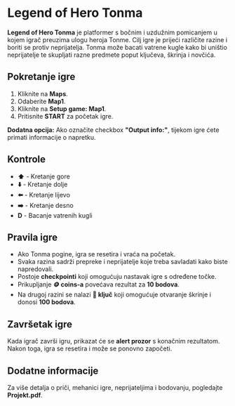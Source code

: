 # Legend of Hero Tonma
**Legend of Hero Tonma** je platformer s bočnim i uzdužnim pomicanjem u kojem igrač preuzima ulogu heroja Tonme. Cilj igre je prijeći različite razine i boriti se protiv neprijatelja. Tonma može bacati vatrene kugle kako bi uništio neprijatelje te skupljati razne predmete poput ključeva, škrinja i novčića.

## Pokretanje igre
1. Kliknite na **Maps**.
2. Odaberite **Map1**.
3. Kliknite na **Setup game: Map1**.
4. Pritisnite **START** za početak igre.

**Dodatna opcija:** Ako označite checkbox **"Output info:"**, tijekom igre ćete primati informacije o napretku.

## Kontrole
- **⬆️** - Kretanje gore
- **⬇️** - Kretanje dolje
- **⬅️** - Kretanje lijevo
- **➡️** - Kretanje desno
- **D** - Bacanje vatrenih kugli

## Pravila igre
- Ako Tonma pogine, igra se resetira i vraća na početak.
- Svaka razina sadrži prepreke i neprijatelje koje treba savladati kako biste napredovali.
- Postoje **checkpointi** koji omogućuju nastavak igre s određene točke.
- Prikupljanje **🪙 coins-a** povećava rezultat za **10 bodova**.
- Na drugoj razini se nalazi **🔑 ključ** koji omogućuje otvaranje škrinje i donosi **100 bodova**.

## Završetak igre
Kada igrač završi igru, prikazat će se **alert prozor** s konačnim rezultatom. Nakon toga, igra se resetira i može se ponovno započeti.

## Dodatne informacije
Za više detalja o priči, mehanici igre, neprijateljima i bodovanju, pogledajte **Projekt.pdf**.
